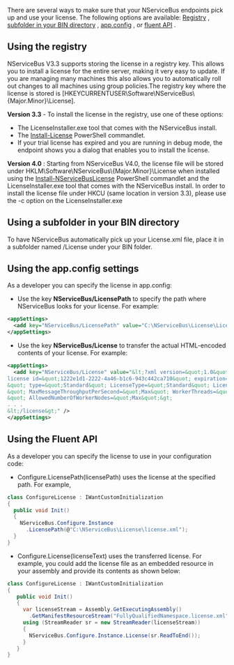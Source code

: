 <!--
title: "How to install your license file"
tags: ""
summary: "<p>There are several ways to make sure that your NServiceBus endpoints pick up and use your license. The following options are available:
<a href="#registry">Registry</a> , <a href="#subfolder_in_BIN">subfolder in your BIN directory</a> , <a href="#app.config">app.config</a> , or <a href="#fluent_api">fluent API</a> .</p>
"
-->

There are several ways to make sure that your NServiceBus endpoints pick up and use your license. The following options are available:
[Registry](#registry) , [subfolder in your BIN directory](#subfolder_in_BIN) , [app.config](#app.config) , or [fluent API](#fluent_api) .


<a id="registry" name="registry">Using the registry</a>
-------------------------------------------------------

NServiceBus V3.3 supports storing the license in a registry key. This allows you to install a license for the entire server, making it very easy to update. If you are managing many machines this also allows you to automatically roll out changes to all machines using group policies.The registry key where the license is stored is
[HKEYCURRENTUSER\\Software\\NServiceBus\\{Major.Minor}\\License].

**Version 3.3** - To install the license in the registry, use one of these options:

-   The LicenseInstaller.exe tool that comes with the NServiceBus
    install.
-   The
    [Install-License](articles/managing-nservicebus-using-powershell)
    PowerShell commandlet.
-   If your trial license has expired and you are running in debug mode,
    the endpoint shows you a dialog that enables you to install the
    license.

**Version 4.0** : Starting from NServiceBus V4.0, the license file will be stored under HKLM\\Software\\NServiceBus\\{Major.Minor}\\License when installed using the
[Install-NServiceBusLicense](articles/managing-nservicebus-using-powershell) PowerShell commandlet and the LicenseInstaller.exe tool that comes with the NServiceBus install. In order to install the license file under HKCU
(same location in version 3.3), please use the -c option on the LicenseInstaller.exe

<a id="subfolder_in_BIN" name="subfolder_in_BIN">Using a subfolder in your BIN directory</a>
--------------------------------------------------------------------------------------------

To have NServiceBus automatically pick up your License.xml file, place it in a subfolder named /License under your BIN folder.

<a name="app.config">Using the app.config settings</a>
------------------------------------------------------

As a developer you can specify the license in app.config:

-   Use the key **NServiceBus/LicensePath** to specify the path where
    NServiceBus looks for your license. For example:


```XML
<appSettings>
  <add key="NServiceBus/LicensePath" value="C:\NServiceBus\License\License.xml" />
</appSettings>
```


-   Use the key **NServiceBus/License** to transfer the actual
    HTML-encoded contents of your license. For example:


```XML
<appSettings>
  <add key="NServiceBus/License" value="&lt;?xml version=&quot;1.0&quot; encoding=&quot;utf-8&quot;?&gt;&lt;
license id=&quot;1222e1d1-2222-4a46-b1c6-943c442ca710&quot; expiration=&quot;2013-11-30T00:00:00.0000000
&quot; type=&quot;Standard&quot; LicenseType=&quot;Standard&quot; LicenseVersion=&quot;4.0
&quot; MaxMessageThroughputPerSecond=&quot;Max&quot; WorkerThreads=&quot;Max
&quot; AllowedNumberOfWorkerNodes=&quot;Max&quot;&gt;
. . .
&lt;/license&gt;" />  
</appSettings>
```




<a id="fluent_api" name="fluent_api">Using the Fluent API</a>
-------------------------------------------------------------

As a developer you can specify the license to use in your configuration code:

-   Configure.LicensePath(licensePath) uses the license at the specified
    path. For example,


```C#
class ConfigureLicense : IWantCustomInitialization
{
  public void Init()
  {
    NServiceBus.Configure.Instance
      .LicensePath(@"C:\NServiceBus\License\license.xml");
  }
}
```


-   Configure.License(licenseText) uses the transferred license. For
    example, you could add the license file as an embedded resource in
    your assembly and provide its contents as shown below:


```C#
class ConfigureLicense : IWantCustomInitialization
{
   public void Init()
   {
     var licenseStream = Assembly.GetExecutingAssembly()
       .GetManifestResourceStream("FullyQualifiedNamespace.license.xml");
     using (StreamReader sr = new StreamReader(licenseStream))
     {
       NServiceBus.Configure.Instance.License(sr.ReadToEnd());
     }
   }
}
```




